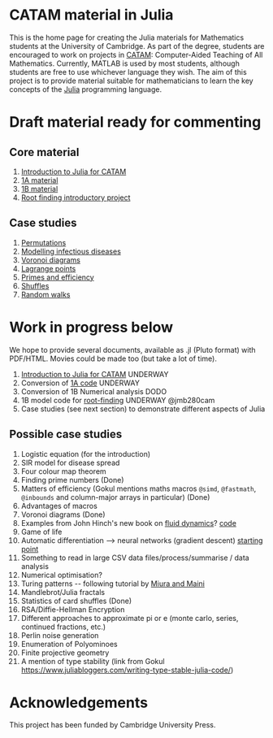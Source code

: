 # CATAM material in Julia

This is the home page for creating the Julia materials for Mathematics
students at the University of Cambridge.  As part of the degree,
students are encouraged to work on projects in
[CATAM](https://www.maths.cam.ac.uk/undergrad/catam/computer-aided-teaching-all-mathematics-catam):
Computer-Aided Teaching of All Mathematics.  Currently, MATLAB is used
by most students, although students are free to use whichever language
they wish.  The aim of this project is to provide material suitable
for mathematicians to learn the key concepts of the
[Julia](https://julialang.org) programming language.



# Draft material ready for commenting

## Core material

1. [Introduction to Julia for CATAM](https://sje30.github.io/catam-julia/intro/julia-manual.html)
2. [1A material](https://sje30.github.io/catam-julia/1a/)
3. [1B material](https://sje30.github.io/catam-julia/1b/)
4. [Root finding introductory project](https://sje30.github.io/catam-julia/introductoryproject/)

## Case studies

1. [Permutations](https://sje30.github.io/catam-julia/casestudies/Permutations)
2. [Modelling infectious diseases](https://sje30.github.io/catam-julia/casestudies/Modelling%20infectious%20diseases)
3. [Voronoi diagrams](https://sje30.github.io/catam-julia/casestudies/voronoi)
4. [Lagrange points](https://sje30.github.io/catam-julia/casestudies/lagrangepoints)
5. [Primes and efficiency](https://sje30.github.io/catam-julia/casestudies/Primes%20and%20Efficiency)
6. [Shuffles](https://sje30.github.io/catam-julia/casestudies/Shuffles)
7. [Random walks](https://sje30.github.io/catam-julia/casestudies/randomwalks)

# Work in progress below


We hope to provide several documents, available as .jl (Pluto format)
with PDF/HTML.  Movies could be made too (but take a lot of time).

1. [Introduction to Julia for CATAM](intro/README.md) UNDERWAY
2. Conversion of [1A code](1a/README.md) UNDERWAY
3. Conversion of 1B Numerical analysis DODO
4. 1B model code for
   [root-finding](https://www.maths.cam.ac.uk/undergrad/catam/files/0pt1.pdf) UNDERWAY @jmb280cam
5. Case studies (see next section) to demonstrate different aspects of Julia

## Possible case studies

1. Logistic equation (for the introduction)
2. SIR model for disease spread
3. Four colour map theorem
4. Finding prime numbers (Done)
5. Matters of efficiency (Gokul mentions maths macros `@simd`, `@fastmath`, `@inbounds` and column-major arrays in particular) (Done)
6. Advantages of macros
7. Voronoi diagrams (Done)
8. Examples from John Hinch's new book on [fluid dynamics](https://www.cambridge.org/gb/academic/subjects/mathematics/fluid-dynamics-and-solid-mechanics/think-you-compute-prelude-computational-fluid-dynamics?format=PB)?  [code](https://www.damtp.cam.ac.uk/user/hinch/teaching/CMIFM_Handouts/)
9. Game of life
10. Automatic differentiation --> neural networks (gradient descent) [starting point](https://www.youtube.com/watch?v=vAp6nUMrKYg)
11. Something to read in large CSV data files/process/summarise / data analysis
12. Numerical optimisation?
13. Turing patterns -- following tutorial by [Miura and Maini](https://paperpile.com/app/p/56e34cfe-cb76-07bd-ae2d-49dd9faad3b9)
14. Mandlebrot/Julia fractals
15. Statistics of card shuffles (Done)
16. RSA/Diffie-Hellman Encryption
17. Different approaches to approximate pi or e (monte carlo, series, continued fractions, etc.)
18. Perlin noise generation
19. Enumeration of Polyominoes
20. Finite projective geometry
21. A mention of type stability (link from Gokul https://www.juliabloggers.com/writing-type-stable-julia-code/)

# Acknowledgements

This project has been funded by Cambridge University Press.
